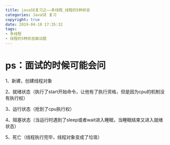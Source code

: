 ```yaml
---
title: javaSE复习之——多线程_线程的5种状态
categories: JavaSE 复习
copyright: true
date: 2019-04-10 17:35:32
tags:
- 多线程
- 线程的5种状态面试题
---
```

# ps：面试的时候可能会问

1、新建，创建线程对象

2、就绪状态（执行了start开始命令，让他有了执行资格，但是因为cpu的机制没有执行权）

3、运行状态（抢到了cpu执行权）

4、阻塞状态（当运行时遇到了sleep或者wait进入睡眠，当睡眠结束又进入就绪状态）

5、死亡（线程执行完毕，线程对象变成了垃圾）